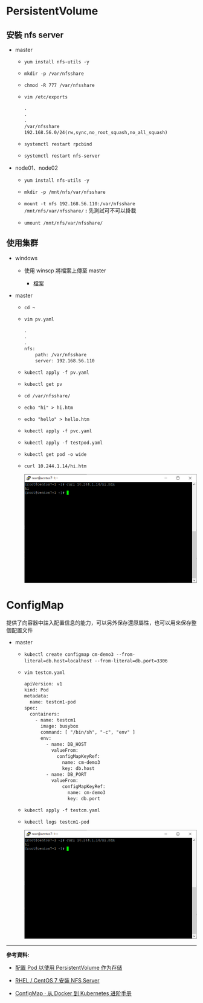 # PersistentVolume

## 安裝 nfs server

- master

    - `yum install nfs-utils -y`

    - `mkdir -p /var/nfsshare`

    - `chmod -R 777 /var/nfsshare`

    - `vim /etc/exports`

        ```
        .
        .
        .
        /var/nfsshare  192.168.56.0/24(rw,sync,no_root_squash,no_all_squash)
        ```

    - `systemctl restart rpcbind`

    - `systemctl restart nfs-server`

- node01、node02

    - `yum install nfs-utils -y`

    - `mkdir -p /mnt/nfs/var/nfsshare`

    - `mount -t nfs 192.168.56.110:/var/nfsshare /mnt/nfs/var/nfsshare/` **:** 先測試可不可以掛載

    - `umount /mnt/nfs/var/nfsshare/`

## 使用集群

- windows

    - 使用 winscp 將檔案上傳至 master

        - [檔案](file/20201222/)

- master

    - `cd ~`

    - `vim pv.yaml`

        ```
        .
        .
        .
        nfs:
            path: /var/nfsshare
            server: 192.168.56.110
        ```

    - `kubectl apply -f pv.yaml`

    - `kubectl get pv`

    - `cd /var/nfsshare/`

    - `echo "hi" > hi.htm`

    - `echo "hello" > hello.htm`

    - `kubectl apply -f pvc.yaml`

    - `kubectl apply -f testpod.yaml`

    - `kubectl get pod -o wide`

    - `curl 10.244.1.14/hi.htm`

        ![](img/20201222/1.png)

# ConfigMap

提供了向容器中註入配置信息的能力，可以另外保存還原屬性，也可以用來保存整個配置文件

- master

    - `kubectl create configmap cm-demo3 --from-literal=db.host=localhost --from-literal=db.port=3306`

    - `vim testcm.yaml`

        ```
        apiVersion: v1
        kind: Pod
        metadata:
          name: testcm1-pod
        spec:
          containers:
            - name: testcm1
              image: busybox
              command: [ "/bin/sh", "-c", "env" ]
              env:
                - name: DB_HOST
                  valueFrom:
                    configMapKeyRef:
                      name: cm-demo3
                      key: db.host
                - name: DB_PORT
                  valueFrom:
                      configMapKeyRef:
                        name: cm-demo3
                        key: db.port
        ```
    - `kubectl apply -f testcm.yaml`

    - `kubectl logs testcm1-pod`

        ![](img/20201222/1.png)
        
---
**參考資料:**

- [配置 Pod 以使用 PersistentVolume 作为存储](https://kubernetes.io/zh/docs/tasks/configure-pod-container/configure-persistent-volume-storage/)

- [RHEL / CentOS 7 安裝 NFS Server](https://www.opencli.com/linux/rhel-centos-7-install-nfs-server)

- [ConfigMap · 从 Docker 到 Kubernetes 进阶手册](https://www.qikqiak.com/k8s-book/docs/28.ConfigMap.html)